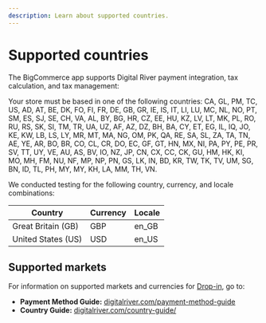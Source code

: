 ```yaml
---
description: Learn about supported countries.
---
```


# Supported countries

The BigCommerce app supports Digital River payment integration, tax calculation, and tax management:&#x20;

Your store must be based in one of the following countries: CA, GL, PM, TC, US, AD, AT, BE, DK, FO, FI, FR, DE, GB, GR, IE, IS, IT, LI, LU, MC, NL, NO, PT, SM, ES, SJ, SE, CH, VA, AL, BY, BG, HR, CZ, EE, HU, KZ, LV, LT, MK, PL, RO, RU, RS, SK, SI, TM, TR, UA, UZ, AF, AZ, DZ, BH, BA, CY, ET, EG, IL, IQ, JO, KE, KW, LB, LS, LY, MR, MT, MA, NG, OM, PK, QA, RE, SA, SL, ZA, TA, TN, AE, YE, AR, BO, BR, CO, CL, CR, DO, EC, GF, GT, HN, MX, NI, PA, PY, PE, PR, SV, TT, UY, VE, AU, AS, BV, IO, NZ, JP, CN, CX, CC, CK, GU, HM, HK, KI, MO, MH, FM, NU, NF, MP, NP, PN, GS, LK, IN, BD, KR, TW, TK, TV, UM, SG, BN, ID, TL, PH, MY, MY, KH, LA, MM, TH, VN.

We conducted testing for the following country, currency, and locale combinations:&#x20;

| Country            | Currency | Locale |
| ------------------ | -------- | ------ |
| Great Britain (GB) | GBP      | en\_GB |
| United States (US) | USD      | en\_US |

## Supported markets

For information on supported markets and currencies for [Drop-in](https://docs.digitalriver.com/digital-river-api/payment-integrations-1/drop-in), go to:&#x20;

* **Payment Method Guide:** [digitalriver.com/payment-method-guide](https://www.digitalriver.com/payment-method-guide/)
* **Country Guide:** [digitalriver.com/country-guide/](https://www.digitalriver.com/country-guide/)

